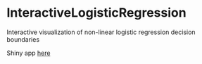 InteractiveLogisticRegression
=============================

Interactive visualization of non-linear logistic regression decision boundaries

Shiny app [here](https://tonyfischetti.shinyapps.io/InteractiveLogisticRegression/)

